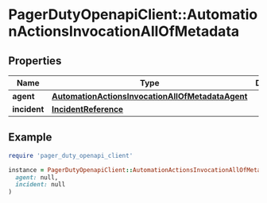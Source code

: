 # PagerDutyOpenapiClient::AutomationActionsInvocationAllOfMetadata

## Properties

| Name | Type | Description | Notes |
| ---- | ---- | ----------- | ----- |
| **agent** | [**AutomationActionsInvocationAllOfMetadataAgent**](AutomationActionsInvocationAllOfMetadataAgent.md) |  |  |
| **incident** | [**IncidentReference**](IncidentReference.md) |  | [optional] |

## Example

```ruby
require 'pager_duty_openapi_client'

instance = PagerDutyOpenapiClient::AutomationActionsInvocationAllOfMetadata.new(
  agent: null,
  incident: null
)
```

